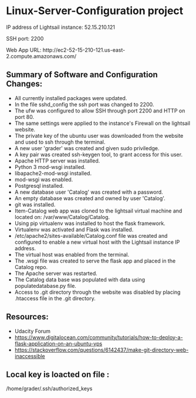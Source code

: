 # Linux-Server-Configuration project

<p>IP address of Lightsail instance: 52.15.210.121
<p>SSH port: 2200
<p>Web App URL: http://ec2-52-15-210-121.us-east-2.compute.amazonaws.com/

## Summary of Software and Configuration Changes:

* All currently installed packages were updated.
* In the file sshd_config the ssh port was changed to 2200.
* The ufw was configured to allow SSH through port 2200 and HTTP on port 80.
* The same settings were applied to the instance's Firewall on the lightsail website.
* The private key of the ubuntu user was downloaded from the website and used to ssh through the terminal.
* A new user 'grader' was created and given sudo priviledge.
* A key pair was created ssh-keygen tool, to grant access for this user.
* Apache HTTP server was installed.
* Python 3 mod-wsgi installed.
* libapache2-mod-wsgi installed.
* mod-wsgi was enabled.
* Postgresql installed.
* A new database user 'Catalog' was created with a password.
* An empty database was created and owned by user 'Catalog'.
* git was installed.
* Item-Catalog web app was cloned to the lightsail virtual machine and located on: /var/www/Catalog/Catalog.
* Using pip virtualenv was installed to host the flask framework.
* Virtualenv was activated and Flask was installed.
* /etc/apache2/sites-available/Catalog.conf file was created and configured to enable a new virtual host with the Lightsail instance IP address.
* The virtual host was enabled from the terminal. 
* The .wsgi file was created to serve the flask app and placed in the Catalog repo.
* The Apache server was restarted.
* The Catalog data base was populated with data using populatedatabase.py file.
* Access to .git directory through the website was disabled by placing .htaccess file in the .git directory.

## Resources:

* Udacity Forum
* https://www.digitalocean.com/community/tutorials/how-to-deploy-a-flask-application-on-an-ubuntu-vps
* https://stackoverflow.com/questions/6142437/make-git-directory-web-inaccessible

## Local key is loacted on file :

/home/grader/.ssh/authorized_keys
